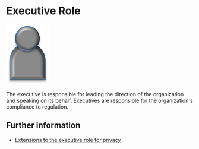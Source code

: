 <!-- SPDX-License-Identifier: CC-BY-4.0 -->
<!-- Copyright Contributors to the ODPi Data Governance project. -->

# Executive Role

![Icon](executive-role.png)

The executive is responsible for leading the direction of the
organization and speaking on its behalf.
Executives are responsible for the organization's compliance to regulation.

## Further information

* [Extensions to the executive role for privacy](../../data-privacy-pack/role-extensions-for-privacy.md)
